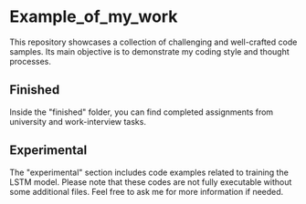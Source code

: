# Example_of_my_work
This repository showcases a collection of challenging and well-crafted code samples. Its main objective is to demonstrate my coding style and thought processes.


## Finished
Inside the "finished" folder, you can find completed assignments from university and work-interview tasks.

## Experimental
The "experimental" section includes code examples related to training the LSTM model. Please note that these codes are not fully executable without some additional files. Feel free to ask me for more information if needed.
